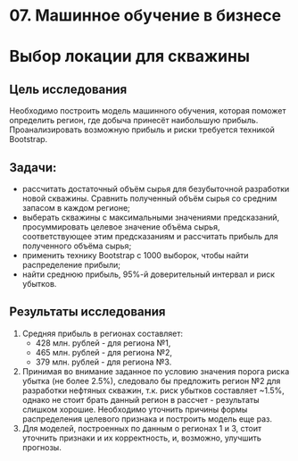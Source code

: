 # 07. Машинное обучение в бизнесе

# Выбор локации для скважины

## Цель исследования
Необходимо построить модель машинного обучения, которая поможет определить регион, где добыча принесёт наибольшую прибыль. Проанализировать возможную прибыль и риски требуется техникой Bootstrap.

## Задачи:
   - рассчитать достаточный объём сырья для безубыточной разработки новой скважины. Сравнить полученный объём сырья со средним запасом в каждом регионе;
   - выберать скважины с максимальными значениями предсказаний, просуммировать целевое значение объёма сырья, соответствующее этим предсказаниям и рассчитать прибыль для полученного объёма сырья;
   - применить технику Bootstrap с 1000 выборок, чтобы найти распределение прибыли;
   - найти среднюю прибыль, 95%-й доверительный интервал и риск убытков.

## Результаты исследования

1. Средняя прибыль в регионах составляет:
   - 428 млн. рублей - для региона №1,
   - 465 млн. рублей - для региона №2,
   - 379 млн. рублей - для региона №3.
2. Принимая во внимание заданное по условию значения порога риска убытка (не более 2.5%), следовало бы предложить регион №2 для разработки нефтяных скважин, т.к. риск убытков составляет ~1.5%, однако не стоит брать данный регион в рассчет - результаты слишком хорошие. Необходимо уточнить причины формы распределения целевого признака и построить модель еще раз.
3. Для моделей, построенных по данным о регионах 1 и 3, стоит уточнить признаки и их корректность, и, возможно, улучшить прогнозы.